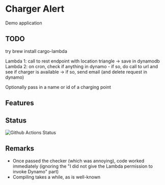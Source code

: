 # Charger Alert

Demo application

## TODO

try brew install cargo-lambda

Lambda 1: call to rest endpoint with location triangle -> save in dynamodb
Lambda 2: on cron, check if anything in dynamo - if so, do call to url and see if charger is available -> if so, send email (and delete request in dynamo)

Optionally pass in a name or id of a charging point

## Features

## Status

![Github Actions Status](https://github.com/VanOvermeire/charger-alert/actions/workflows/github-deploy.yml/badge.svg)

## Remarks

- Once passed the checker (which was annoying), code worked immediately (ignoring the "I did not give the Lambda permission to invoke Dynamo" part)
- Compiling takes a while, as is well-known